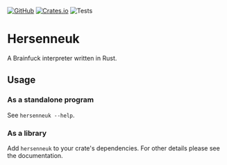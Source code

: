 [![GitHub](https://img.shields.io/github/license/synthetic-borealis/hersenneuk)](https://github.com/synthetic-borealis/hersenneuk/blob/main/LICENSE)
[![Crates.io](https://img.shields.io/crates/v/hersenneuk)](https://crates.io/crates/hersenneuk)
![Tests](https://github.com/synthetic-borealis/hersenneuk/actions/workflows/ci.yml/badge.svg)

# Hersenneuk

A Brainfuck interpreter written in Rust.

## Usage

### As a standalone program

See ```hersenneuk --help```.

### As a library

Add `hersenneuk` to your crate's dependencies. For other details please see the documentation.

